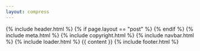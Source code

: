 ```yaml
--- 
layout: compress
---
```

<!doctype html>
<html lang="en">
    <title>{% if page.title %}{{ page.title }} – {% endif %}{{ site.title }}</title>
    {% include header.html %}
    {% if page.layout == "post" %}
        <link rel="stylesheet" href="/css/post.css?v=0.5">
    {% endif %}
    {% include meta.html %}
    <body>
        {% include copyright.html %}
        {% include navbar.html %}
        {% include loader.html %}
        {{ content }}
    </body>
    {% include footer.html %}
</html>